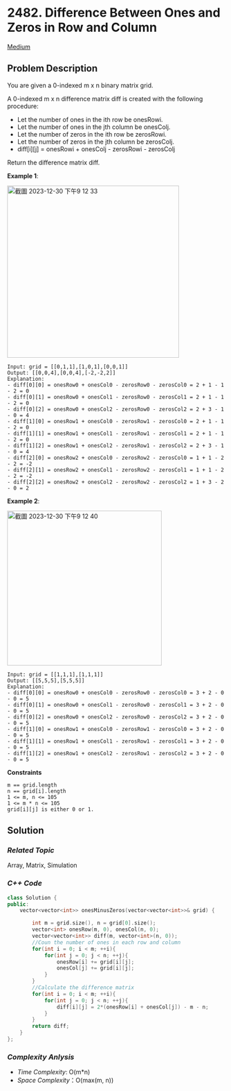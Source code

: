 # 2482. Difference Between Ones and Zeros in Row and Column
[Medium](https://leetcode.com/problems/difference-between-ones-and-zeros-in-row-and-column/description/)

## Problem Description

You are given a 0-indexed m x n binary matrix grid.

A 0-indexed m x n difference matrix diff is created with the following procedure:

  - Let the number of ones in the ith row be onesRowi.
  - Let the number of ones in the jth column be onesColj.
  - Let the number of zeros in the ith row be zerosRowi.
  - Let the number of zeros in the jth column be zerosColj.
  - diff[i][j] = onesRowi + onesColj - zerosRowi - zerosColj

Return the difference matrix diff.


**Example 1**:

<img width="397" alt="截圖 2023-12-30 下午9 12 33" src="https://github.com/Eddiecc06/LeetCode/assets/18256877/c75cd261-e0b3-489e-b556-d6dcb9a8d516">

```
Input: grid = [[0,1,1],[1,0,1],[0,0,1]]
Output: [[0,0,4],[0,0,4],[-2,-2,2]]
Explanation:
- diff[0][0] = onesRow0 + onesCol0 - zerosRow0 - zerosCol0 = 2 + 1 - 1 - 2 = 0 
- diff[0][1] = onesRow0 + onesCol1 - zerosRow0 - zerosCol1 = 2 + 1 - 1 - 2 = 0 
- diff[0][2] = onesRow0 + onesCol2 - zerosRow0 - zerosCol2 = 2 + 3 - 1 - 0 = 4 
- diff[1][0] = onesRow1 + onesCol0 - zerosRow1 - zerosCol0 = 2 + 1 - 1 - 2 = 0 
- diff[1][1] = onesRow1 + onesCol1 - zerosRow1 - zerosCol1 = 2 + 1 - 1 - 2 = 0 
- diff[1][2] = onesRow1 + onesCol2 - zerosRow1 - zerosCol2 = 2 + 3 - 1 - 0 = 4 
- diff[2][0] = onesRow2 + onesCol0 - zerosRow2 - zerosCol0 = 1 + 1 - 2 - 2 = -2
- diff[2][1] = onesRow2 + onesCol1 - zerosRow2 - zerosCol1 = 1 + 1 - 2 - 2 = -2
- diff[2][2] = onesRow2 + onesCol2 - zerosRow2 - zerosCol2 = 1 + 3 - 2 - 0 = 2
```
**Example 2**:

<img width="357" alt="截圖 2023-12-30 下午9 12 40" src="https://github.com/Eddiecc06/LeetCode/assets/18256877/870eaebb-576b-4d58-873f-5026d99857bd">

```
Input: grid = [[1,1,1],[1,1,1]]
Output: [[5,5,5],[5,5,5]]
Explanation:
- diff[0][0] = onesRow0 + onesCol0 - zerosRow0 - zerosCol0 = 3 + 2 - 0 - 0 = 5
- diff[0][1] = onesRow0 + onesCol1 - zerosRow0 - zerosCol1 = 3 + 2 - 0 - 0 = 5
- diff[0][2] = onesRow0 + onesCol2 - zerosRow0 - zerosCol2 = 3 + 2 - 0 - 0 = 5
- diff[1][0] = onesRow1 + onesCol0 - zerosRow1 - zerosCol0 = 3 + 2 - 0 - 0 = 5
- diff[1][1] = onesRow1 + onesCol1 - zerosRow1 - zerosCol1 = 3 + 2 - 0 - 0 = 5
- diff[1][2] = onesRow1 + onesCol2 - zerosRow1 - zerosCol2 = 3 + 2 - 0 - 0 = 5
```

**Constraints**
```
m == grid.length
n == grid[i].length
1 <= m, n <= 105
1 <= m * n <= 105
grid[i][j] is either 0 or 1.
```

## Solution

### _Related Topic_
  Array, Matrix, Simulation

### _C++ Code_
```cpp
class Solution {
public:
    vector<vector<int>> onesMinusZeros(vector<vector<int>>& grid) {

        int m = grid.size(), n = grid[0].size();
        vector<int> onesRow(m, 0), onesCol(n, 0);
        vector<vector<int>> diff(m, vector<int>(n, 0));
        //Coun the number of ones in each row and column
        for(int i = 0; i < m; ++i){
            for(int j = 0; j < n; ++j){
                onesRow[i] += grid[i][j];
                onesCol[j] += grid[i][j];
            }
        }
        //Calculate the difference matrix
        for(int i = 0; i < m; ++i){
            for(int j = 0; j < n; ++j){
                diff[i][j] = 2*(onesRow[i] + onesCol[j]) - m - n;
            }
        }
        return diff;
    }
};
```

### _Complexity Anlysis_
- _Time Complexity_: O(m*n)
- _Space Complexity_：O(max(m, n))
